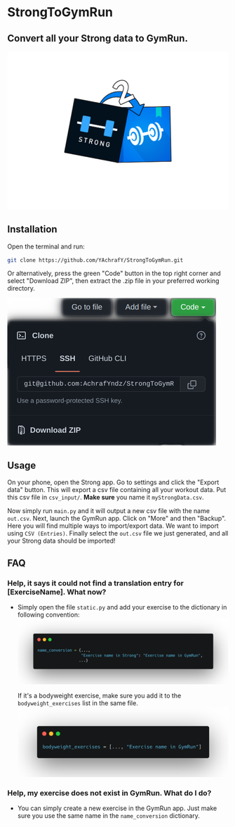 # StrongToGymRun

## Convert all your Strong data to GymRun.
![](images/logo.png)

## Installation

Open the terminal and run:

```bash
git clone https://github.com/YAchrafY/StrongToGymRun.git
```

Or alternatively, press the green "Code" button in the top right corner and select "Download ZIP", then extract the .zip
file in your preferred working directory.

![img_1.png](images/github_button.png)

## Usage

On your phone, open the Strong app. Go to settings and click the "Export data" button. This will export a csv file
containing all your workout data. Put this csv file in `csv_input/`. **Make sure** you name it `myStrongData.csv`.

Now simply run `main.py` and it will output a new csv file with the name `out.csv`. Next, launch the GymRun app. Click
on "More" and then "Backup". Here you will find multiple ways to import/export data. We want to import using `CSV (Entries)`. Finally select the `out.csv` file we just generated, and all your Strong data should be imported!

## FAQ

### Help, it says it could not find a translation entry for [ExerciseName]. What now?

- Simply open the file `static.py` and add your exercise to the dictionary in following convention:
  ![name conversion dictionary](images/dictionary_screenshot.png)

  If it's a bodyweight exercise, make sure you add it to the `bodyweight_exercises` list in the same file.
  ![bodyweight exercises list](images/bodyweight_exercises.png)

### Help, my exercise does not exist in GymRun. What do I do?

- You can simply create a new exercise in the GymRun app. Just make sure you use the same name in the `name_conversion` dictionary.
